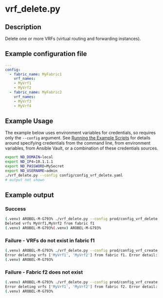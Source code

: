# vrf_delete.py

## Description

Delete one or more VRFs (virtual routing and forwarding instances).

## Example configuration file

``` yaml title="config/config_vrf_create.yaml"
---
config:
  - fabric_name: MyFabric1
    vrf_names:
    - MyVrf1
    - MyVrf2
  - fabric_name: MyFabric2
    vrf_names:
    - MyVrf3
    - MyVrf4
```

## Example Usage

The example below uses environment variables for credentials, so requires
only the `--config` argument.  See [Running the Example Scripts]
for details around specifying credentials from the command line, from
environment variables, from Ansible Vault, or a combination of these
credentials sources.

[Running the Example Scripts]: ../setup/running-the-example-scripts.md

``` bash
export ND_DOMAIN=local
export ND_IP4=10.1.1.1
export ND_PASSWORD=MySecret
export ND_USERNAME=admin
./vrf_delete.py --config config/config_vrf_delete.yaml
# output not shown
```

## Example output

### Success

``` bash title="VRFs deleted successfully"
(.venv) AROBEL-M-G793% ./vrf_delete.py --config prod/config_vrf_delete.yaml
Deleted vrfs MyVrf1,MyVrf2 from fabric f1
(.venv) AROBEL-M-G793%(.venv) AROBEL-M-G793%
```

### Failure - VRFs do not exist in fabric f1

``` bash title="VRFs do not exist in the target fabric"
(.venv) AROBEL-M-G793% ./vrf_delete.py --config prod/config_vrf_create.yaml
Error deleting vrfs ['MyVrf1', 'MyVrf2'] from fabric f1. Error detail: VrfDelete._final_verification: VRF MyVrf1 does not exist in fabric f1
(.venv) AROBEL-M-G793%
```

### Failure - Fabric f2 does not exist

``` bash title="Fabric does not exist"
(.venv) AROBEL-M-G793% ./vrf_delete.py --config prod/config_vrf_create.yaml
Error deleting vrfs ['MyVrf1', 'MyVrf2'] from fabric f2. Error detail: VrfDelete.get_vrfs: Fabric f2 does not exist on the controller.
(.venv) AROBEL-M-G793%
```
